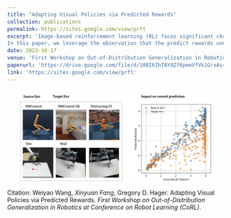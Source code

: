 ```yaml
---
title: "Adapting Visual Policies via Predicted Rewards"
collection: publications
permalink: https://sites.google.com/view/prft
excerpt: 'Image-based reinforcement learning (RL) faces significant challenges in generalization when the visual environment undergoes substantial changes between the training and testing phases. Under such circumstances, learned policies may not perform well leading to degraded results. Previous approaches to this issue largely have aimed to broaden the training observation distribution, employing techniques like data augmentation and domain randomization. Nevertheless, given the sequential nature of the decision-making problem, and residual errors propagated by the policy model can accumulate throughout the trajectory, resulting in highly degraded performance. 
In this paper, we leverage the observation that the predict rewards under domain shift, even imperfect, can still be useful signal to guide fine-tuning. We exploit this property to fine-tune the policy from reward prediction in the target domain. We have found that, even under significant domain shift, the predicted reward can still provide meaningful signal and fine-tuning substantially improves the policy. Our approach, termed Predicted Reward Fine-tuning (PRFT), improves performance across diverse tasks in both simulated benchmarks and real-world experiments.'
date: 2023-10-17
venue: 'First Workshop on Out-of-Distribution Generalization in Robotics at Conference on Robot Learning (CoRL)'
paperurl: 'https://drive.google.com/file/d/10BI6IhTAY8Zf6pmeVfVk1GrxAssGb1g8/view?usp=sharing'
link: 'https://sites.google.com/view/prft'
---
```

<div style="display: flex; justify-content: space-around;">
  <img src="/images/pub_3.png" alt="Image 1 Alt Text" style="width: 90%;"/>
</div>

Citation:
Weiyao Wang, *Xinyuan Fang*, Gregory D. Hager. Adapting Visual Policies via Predicted Rewards. *First Workshop on Out-of-Distribution Generalization in Robotics at Conference on Robot Learning (CoRL)*.
